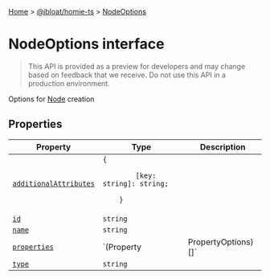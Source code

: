 [Home](./index) &gt; [@ibloat/homie-ts](./homie-ts.md) &gt; [NodeOptions](./homie-ts.nodeoptions.md)

# NodeOptions interface

> This API is provided as a preview for developers and may change based on feedback that we receive. Do not use this API in a production environment.

Options for [Node](./homie-ts.node.md) creation

## Properties

|  Property | Type | Description |
|  --- | --- | --- |
|  [`additionalAttributes`](./homie-ts.nodeoptions.additionalattributes.md) | `{`<p/>`        [key: string]: string;`<p/>`    }` |  |
|  [`id`](./homie-ts.nodeoptions.id.md) | `string` |  |
|  [`name`](./homie-ts.nodeoptions.name.md) | `string` |  |
|  [`properties`](./homie-ts.nodeoptions.properties.md) | `(Property | PropertyOptions)[]` |  |
|  [`type`](./homie-ts.nodeoptions.type.md) | `string` |  |

